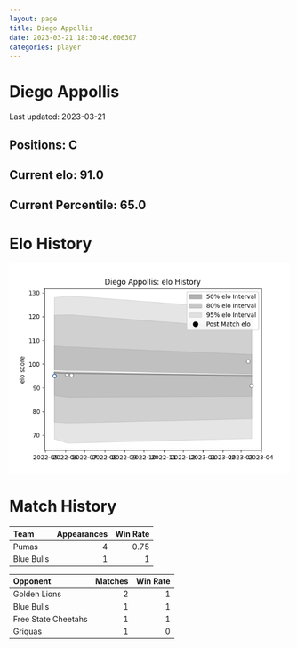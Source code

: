 ```yaml
---  
layout: page  
title: Diego Appollis  
date: 2023-03-21 18:30:46.606307  
categories: player  
---
```

# Diego Appollis


Last updated: 2023-03-21
## Positions: C

## Current elo: 91.0

## Current Percentile: 65.0

# Elo History


![elo history](history_DiegoAppollis.png)
# Match History


| Team       |   Appearances |   Win Rate |
|:-----------|--------------:|-----------:|
| Pumas      |             4 |       0.75 |
| Blue Bulls |             1 |       1    |

| Opponent            |   Matches |   Win Rate |
|:--------------------|----------:|-----------:|
| Golden Lions        |         2 |          1 |
| Blue Bulls          |         1 |          1 |
| Free State Cheetahs |         1 |          1 |
| Griquas             |         1 |          0 |